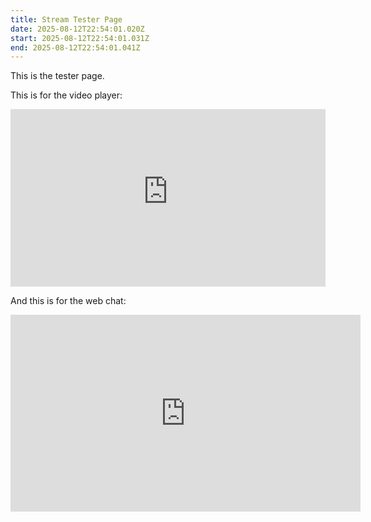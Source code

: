 ```yaml
---
title: Stream Tester Page
date: 2025-08-12T22:54:01.020Z
start: 2025-08-12T22:54:01.031Z
end: 2025-08-12T22:54:01.041Z
---
```

T﻿his is the tester page. 

This is for the video player:

<div style="position: relative; padding-top: 56.25%;"><iframe title="Test of Video Embed" width="100%" height="100%" src="https://peertube-eu.howlround.com/videos/embed/maaxtJnqsefJKQgLQBKoXH" frameborder="0" allowfullscreen="" sandbox="allow-same-origin allow-scripts allow-popups allow-forms" style="position: absolute; inset: 0px;"></iframe></div>

And this is for the web chat:

<iframe src="https://peertube-eu.howlround.com/plugins/livechat/router/webchat/room/a33e5919-63f3-4053-8791-2ef41b7fd01f" title="Test of Video Embed" sandbox="allow-same-origin allow-scripts allow-popups allow-forms" width="560" height="315" frameborder="0"></iframe>